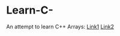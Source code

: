# Learn-C-
An attempt to learn C++
Arrays: [
Link1](https://www.w3resource.com/cpp-exercises/array/index.php)
[Link2](https://www.csinfo360.com/p/array-practice-problems.html)

